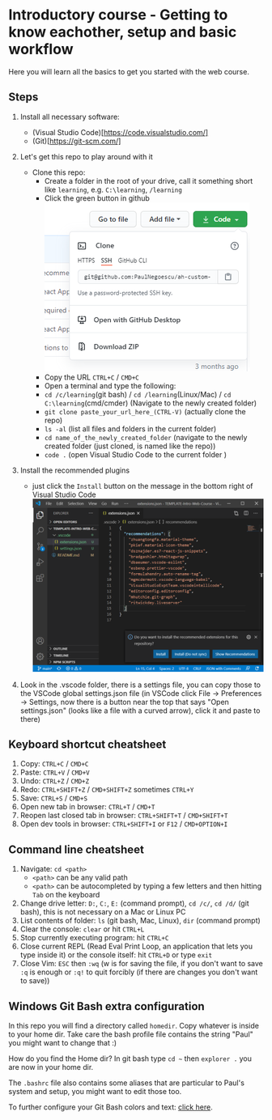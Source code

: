 # Introductory course - Getting to know eachother, setup and basic workflow

Here you will learn all the basics to get you started with the web course.

## Steps

1. Install all necessary software:

   - (Visual Studio Code)[https://code.visualstudio.com/]
   - (Git)[https://git-scm.com/]

2. Let's get this repo to play around with it

   - Clone this repo:
     - Create a folder in the root of your drive, call it something short like `learning`, e.g. `C:\learning`, `/learning`
     - Click the green button in github
       ![Clone the repo](images/CloneRepo.png 'Clone Repo')
     - Copy the URL `CTRL+C` / `CMD+C`
     - Open a terminal and type the following:
     - `cd /c/learning`(git bash) / `cd /learning`(Linux/Mac) / `cd C:\learning`(cmd/cmder) (Navigate to the newly created folder)
     - `git clone paste_your_url_here_(CTRL-V)` (actually clone the repo)
     - `ls -al` (list all files and folders in the current folder)
     - `cd name_of_the_newly_created_folder` (navigate to the newly created folder (just cloned, is named like the repo))
     - `code .` (open Visual Studio Code to the current folder )

3. Install the recommended plugins
   - just click the `Install` button on the message in the bottom right of Visual Studio Code
     ![Install recommended Plugins](images/RecommendedPlugins.png 'How to install recommended plugins')
4. Look in the .vscode folder, there is a settings file, you can copy those to the VSCode global settings.json file (in VSCode click File -> Preferences -> Settings, now there is a button near the top that says "Open settings.json" (looks like a file with a curved arrow), click it and paste to there)

## Keyboard shortcut cheatsheet

1. Copy: `CTRL+C` / `CMD+C`
2. Paste: `CTRL+V` / `CMD+V`
3. Undo: `CTRL+Z` / `CMD+Z`
4. Redo: `CTRL+SHIFT+Z` / `CMD+SHIFT+Z` sometimes `CTRL+Y`
5. Save: `CTRL+S` / `CMD+S`
6. Open new tab in browser: `CTRL+T` / `CMD+T`
7. Reopen last closed tab in browser: `CTRL+SHIFT+T` / `CMD+SHIFT+T`
8. Open dev tools in browser: `CTRL+SHIFT+I` or `F12` / `CMD+OPTION+I`

## Command line cheatsheet

1. Navigate: `cd <path>`
   - `<path>` can be any valid path
   - `<path>` can be autocompleted by typing a few letters and then hitting `Tab` on the keyboard
2. Change drive letter: `D:`, `C:`, `E:` (command prompt), `cd /c/`, `cd /d/` (git bash), this is not necessary on a Mac or Linux PC
3. List contents of folder: `ls` (git bash, Mac, Linux), `dir` (command prompt)
4. Clear the console: `clear` or hit `CTRL+L`
5. Stop currently executing program: hit `CTRL+C`
6. Close current REPL (Read Eval Print Loop, an application that lets you type inside it) or the console itself: hit `CTRL+D` or type `exit`
7. Close Vim: `ESC` then `:wq` (w is for saving the file, if you don't want to save `:q` is enough or `:q!` to quit forcibly (if there are changes you don't want to save))

## Windows Git Bash extra configuration

In this repo you will find a directory called `homedir`. Copy whatever is inside to your home dir. Take care the bash profile file contains the string "Paul" you might want to change that :)

How do you find the Home dir?
In git bash type `cd ~` then `explorer .` you are now in your home dir.

The `.bashrc` file also contains some aliases that are particular to Paul's system and setup, you might want to edit those too.

To further configure your Git Bash colors and text: [click here](https://blog.devgenius.io/how-to-customize-the-git-bash-shell-prompt-336f6aefcf3f).
